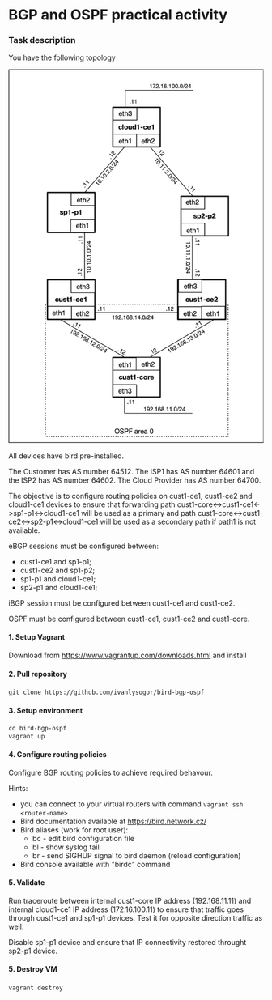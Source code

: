 # BGP and OSPF practical activity
### Task description
You have the following topology

![Network topology](diagram.png)

All devices have bird pre-installed.

The Customer has AS number 64512.
The ISP1 has AS number 64601 and the ISP2 has AS number 64602.
The Cloud Provider has AS number 64700.

The objective is to configure routing policies on cust1-ce1, cust1-ce2 and cloud1-ce1 devices to ensure that forwarding path
cust1-core<->cust1-ce1<->sp1-p1<->cloud1-ce1 will be used as a primary and path cust1-core<->cust1-ce2<->sp2-p1<->cloud1-ce1 
will be used as a secondary path if path1 is not available.

eBGP sessions must be configured between:
- cust1-ce1 and sp1-p1;
- cust1-ce2 and sp1-p2;
- sp1-p1 and cloud1-ce1;
- sp2-p1 and cloud1-ce1;

iBGP session must be configured between cust1-ce1 and cust1-ce2.

OSPF must be configured between cust1-ce1, cust1-ce2 and cust1-core.


#### 1. Setup Vagrant
Download from https://www.vagrantup.com/downloads.html and install
#### 2. Pull repository
```git clone https://github.com/ivanlysogor/bird-bgp-ospf```
#### 3. Setup environment
```
cd bird-bgp-ospf
vagrant up
```
#### 4. Configure routing policies

Configure BGP routing policies to achieve required behavour.

Hints:
- you can connect to your virtual routers with command ```vagrant ssh <router-name>```
- Bird documentation available at https://bird.network.cz/
- Bird aliases (work for root user):
  - bc - edit bird configuration file
  - bl - show syslog tail
  - br - send SIGHUP signal to bird daemon (reload configuration)
- Bird console available with "birdc" command


#### 5. Validate

Run traceroute between internal cust1-core IP address (192.168.11.11) and internal cloud1-ce1 IP address (172.16.100.11) to ensure that traffic goes through cust1-ce1 and sp1-p1 devices. Test it for opposite direction traffic as well.

Disable sp1-p1 device and ensure that IP connectivity restored throught sp2-p1 device.

#### 5. Destroy VM
```vagrant destroy```
